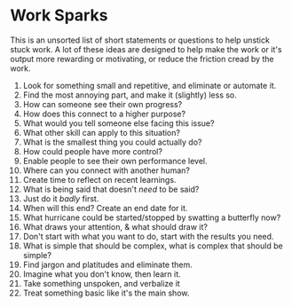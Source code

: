 # Work Sparks
This is an unsorted list of short statements or questions to help unstick stuck work.
A lot of these ideas are designed to help make the work or it's output more rewarding or motivating, or reduce the friction cread by the work.

01. Look for something small and repetitive, and eliminate or automate it.
02. Find the most annoying part, and make it (slightly) less so.
03. How can someone see their own progress?
04. How does this connect to a higher purpose?
05. What would you tell someone else facing this issue?
06. What other skill can apply to this situation?
07. What is the smallest thing you could actually do?
08. How could people have more control?
09. Enable people to see their own performance level.
10. Where can you connect with another human?
11. Create time to reflect on recent learnings.
12. What is being said that doesn't _need_ to be said?
13. Just do it *badly* first.
14. When will this end? Create an end date for it.
15. What hurricane could be started/stopped by swatting a butterfly now? 
16. What draws your attention, & what should draw it?
17. Don't start with what you want to do, start with the results you need.
18. What is simple that should be complex, what is complex that should be simple?
19. Find jargon and platitudes and eliminate them.
20. Imagine what you don't know, then learn it.
21. Take something unspoken, and verbalize it
22. Treat something basic like it's the main show.
